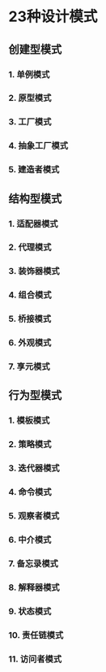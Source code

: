 # 23种设计模式

## 创建型模式

### 1. 单例模式

### 2. 原型模式

### 3. 工厂模式

### 4. 抽象工厂模式

### 5. 建造者模式

## 结构型模式

### 1. 适配器模式

### 2. 代理模式

### 3. 装饰器模式

### 4. 组合模式

### 5. 桥接模式

### 6. 外观模式

### 7. 享元模式

## 行为型模式

### 1. 模板模式

### 2. 策略模式

### 3. 迭代器模式

### 4. 命令模式

### 5. 观察者模式

### 6. 中介模式

### 7. 备忘录模式

### 8. 解释器模式

### 9. 状态模式

### 10. 责任链模式

### 11. 访问者模式